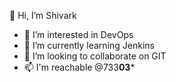 👋 Hi, I’m Shivark
- 👀 I’m interested in DevOps
- 🌱 I’m currently learning Jenkins
- 💞️ I’m looking to collaborate on GIT
- 📫 I'm reachable @733**03***

<!---
Shivark2022/Shivark2022 is a ✨ special ✨ repository because its `README.md` (this file) appears on your GitHub profile.
You can click the Preview link to take a look at your changes.
--->
